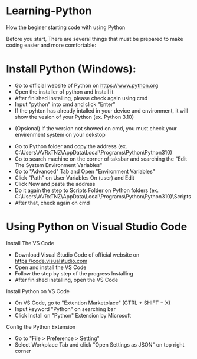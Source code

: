 # Learning-Python
How the beginer starting code with using Python


Before you start, There are several things that must be prepared to make coding easier and more comfortable:

# Install Python (Windows):
- Go to official website of Python on https://www.python.org
- Open the installer of python and Install it
- After finished installing, please check again using cmd
- Input "python" into cmd and click "Enter"
- If the pyhton has already intalled in your device and environment, it will show the vesion of your Python (ex. Python 3.10)

* (Opsional) If the version not showed on cmd, you must check your envirenment system on your dekstop 
- Go to Python folder and copy the address (ex. C:\Users\AVRxTNZ\AppData\Local\Programs\Python\Python310)
- Go to search machine on the corner of taksbar and searching the "Edit The System Environment Variables"
- Go to "Advanced" Tab and Open "Environment Variables"
- Click "Path" on User Variables On (user) and Edit
- Click New and paste the address 
- Do it again the step to Scripts Folder on Python folders (ex. C:\Users\AVRxTNZ\AppData\Local\Programs\Python\Python310)\Scripts
- After that, check again on cmd

# Using Python on Visual Studio Code
Install The VS Code
- Download Visual Studio Code of official website on https://code.visualstudio.com
- Open and install the VS Code
- Follow the step by step of the progress Installing
- After finished installing, open the VS Code

Install Python on VS Code
- On VS Code, go to "Extention Marketplace" (CTRL + SHIFT + X)  
- Input keyword "Python" on searching bar
- Click Install on "Python" Extension by Microsoft

Config the Python Extension
- Go to "File > Preference > Setting"
- Select Workplace Tab and click "Open Settings as JSON" on top right corner
